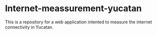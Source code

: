 # Internet-meassurement-yucatan

This is a repository for a web application intented to measure the internet connectivity in Yucatan. 
